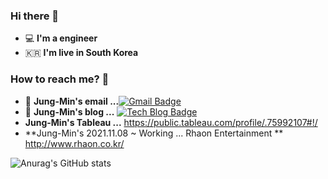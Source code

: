 ### Hi there 👋
 - 💻   **I'm a engineer**
 - 🇰🇷  **I'm live in South Korea**

### How to reach me? 🤔
- 📮  **Jung-Min's email ...**[![Gmail Badge](https://img.shields.io/badge/Gmail-d14836?style=flat-square&logo=Gmail&logoColor=white&link=mailto:kjmin0807@gmail.com)](mailto:kjmin0807@gmail.com)
- 📒  **Jung-Min's blog ...** [![Tech Blog Badge](http://img.shields.io/badge/-Tech%20blog-black?style=flat-square&logo=blogger&logoColor=white&link=https://kjm94.github.io/)](https://kjm94.github.io/)
- **Jung-Min's Tableau ...** https://public.tableau.com/profile/.75992107#!/
- **Jung-Min's 2021.11.08 ~ Working ... Rhaon Entertainment ** http://www.rhaon.co.kr/

![Anurag's GitHub stats](https://github-readme-stats.vercel.app/api?username=kjm94&show_icons=true&theme=cobalt)
